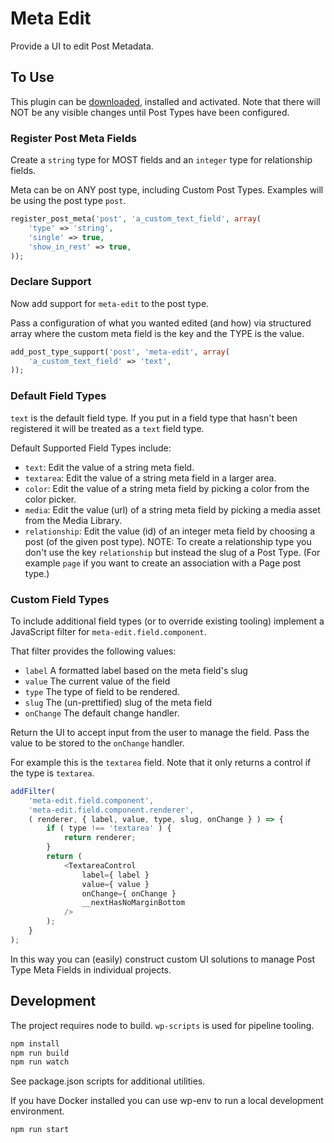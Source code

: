 # Meta Edit

Provide a UI to edit Post Metadata.

## To Use

This plugin can be [downloaded](https://github.com/pbking/meta-edit/archive/refs/heads/main.zip), installed and activated. 
Note that there will NOT be any visible changes until Post Types have been configured.

### Register Post Meta Fields  

Create a `string` type for MOST fields and an `integer` type for relationship fields.

Meta can be on ANY post type, including Custom Post Types.  Examples will be using the post type `post`.

```php
register_post_meta('post', 'a_custom_text_field', array(
	'type' => 'string',
	'single' => true,
	'show_in_rest' => true,
));
```

### Declare Support

Now add support for `meta-edit` to the post type.

Pass a configuration of what you wanted edited (and how) via structured array where the custom meta field is the key and the TYPE is the value.

```php
add_post_type_support('post', 'meta-edit', array(
	'a_custom_text_field' => 'text',
));
```

### Default Field Types

`text` is the default field type.  If you put in a field type that hasn't been registered it will be treated as a `text` field type.

Default Supported Field Types include:

* `text`: Edit the value of a string meta field.
* `textarea`: Edit the value of a string meta field in a larger area.
* `color`: Edit the value of a string meta field by picking a color from the color picker.
* `media`: Edit the value (url) of a string meta field by picking a media asset from the Media Library.
* `relationship`: Edit the value (id) of an integer meta field by choosing a post (of the given post type).  NOTE: To create a relationship type you don't use the key `relationship` but instead the slug of a Post Type.  (For example `page` if you want to create an association with a Page post type.)

### Custom Field Types

To include additional field types (or to override existing tooling) implement a JavaScript filter for `meta-edit.field.component`. 

That filter provides the following values:
* `label` A formatted label based on the meta field's slug
* `value` The current value of the field
* `type` The type of field to be rendered. 
* `slug` The (un-prettified) slug of the meta field
* `onChange` The default change handler.

Return the UI to accept input from the user to manage the field.  Pass the value to be stored to the `onChange` handler.

For example this is the `textarea` field. Note that it only returns a control if the type is `textarea`.

```javascript
addFilter(
	'meta-edit.field.component',
	'meta-edit.field.component.renderer',
	( renderer, { label, value, type, slug, onChange } ) => {
		if ( type !== 'textarea' ) {
			return renderer;
		}
		return (
			<TextareaControl
				label={ label }
				value={ value }
				onChange={ onChange }
				__nextHasNoMarginBottom
			/>
		);
	}
);
```

In this way you can (easily) construct custom UI solutions to manage Post Type Meta Fields in individual projects.


## Development

The project requires node to build. `wp-scripts` is used for pipeline tooling.  

```bash
npm install
npm run build
npm run watch
```

See package.json scripts for additional utilities.

If you have Docker installed you can use wp-env to run a local development environment.

```bash
npm run start
```